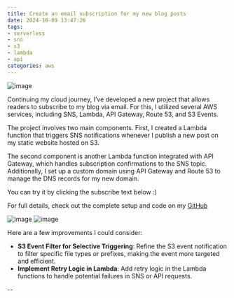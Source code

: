 ```yaml
---
title: Create an email subscription for my new blog posts
date: 2024-10-09 13:47:26
tags:
- serverless
- sns
- s3
- lambda
- api
categories: aws
---
```


![image](https://blog.khoah.net/images/sns.jpg)


Continuing my cloud journey, I’ve developed a new project that allows readers to subscribe to my blog via email. For this, I utilized several AWS services, including SNS, Lambda, API Gateway, Route 53, and S3 Events.

The project involves two main components. First, I created a Lambda function that triggers SNS notifications whenever I publish a new post on my static website hosted on S3.


The second component is another Lambda function integrated with API Gateway, which handles subscription confirmations to the SNS topic. Additionally, I set up a custom domain using API Gateway and Route 53 to manage the DNS records for my new domain. 

You can try it by clicking the subscribe text below :)

For full details, check out the complete setup and code on my [GitHub](https://github.com/ehoang0106/lambda-sns-blog)

![image](https://blog.khoah.net/media/sns-new-blog/sns2.png)
![image](https://blog.khoah.net/media/sns-new-blog/sns1.png)

Here are a few improvements I could consider:
- **S3 Event Filter for Selective Triggering**: Refine the S3 event notification to filter specific file types or prefixes, making the event more targeted and efficient.
- **Implement Retry Logic in Lambda**: Add retry logic in the Lambda functions to handle potential failures in SNS or API requests.


--
